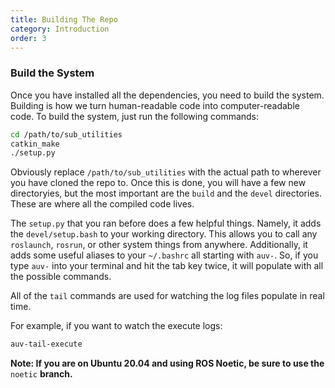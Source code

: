 ```yaml
---
title: Building The Repo
category: Introduction
order: 3
---
```


### Build the System

Once you have installed all the dependencies, you need to build the system. Building is how we turn human-readable code into computer-readable code. To build the system, just run the following commands:
```bash
cd /path/to/sub_utilities
catkin_make
./setup.py
```
Obviously replace `/path/to/sub_utilities` with the actual path to wherever you have cloned the repo to. 
Once this is done, you will have a few new directoryies, but the most important are the `build` and the `devel` directories. These are where all the compiled code lives. 

The `setup.py` that you ran before does a few helpful things. Namely, it adds the `devel/setup.bash` to your working directory. This allows you to call any `roslaunch`, `rosrun`, or other system things from anywhere. Additionally, it adds some useful aliases to your `~/.bashrc` all starting with `auv-`. So, if you type `auv-` into your terminal and hit the tab key twice, it will populate with all the possible commands. 

All of the `tail` commands are used for watching the log files populate in real time. 

For example, if you want to watch the execute logs:
```bash
auv-tail-execute
```

**Note: If you are on Ubuntu 20.04 and using ROS Noetic, be sure to use the** `noetic` **branch.**